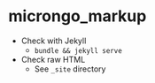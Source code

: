 # microngo_markup

- Check with Jekyll
  - `bundle && jekyll serve`
- Check raw HTML
  - See `_site` directory
